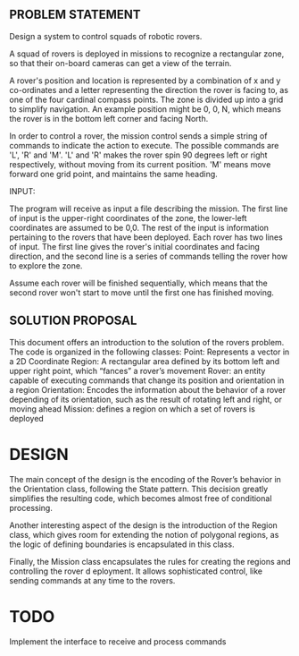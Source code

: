 PROBLEM STATEMENT
-----------------

Design a system to control squads of robotic rovers. 

A squad of rovers is deployed in missions to recognize a rectangular zone, so that their
on-board cameras can get a view of the terrain.

A rover's position and location is represented by a combination of x and y co-ordinates and a
letter representing the direction the rover is facing to, as one of the four cardinal compass 
points. The zone is divided up into a grid to simplify navigation. An example position might 
be 0, 0, N, which means the rover is in the bottom left corner and facing North.

In order to control a rover, the mission control sends a simple string of commands to indicate the
action to execute. The possible commands are 'L', 'R' and 'M'. 'L' and 'R' makes the rover spin 90 
degrees left or right respectively, without moving from its current position. 'M' means move forward 
one grid point, and maintains the same heading.

INPUT: 

The program will receive as input a file describing the mission. The first line of input is the 
upper-right coordinates of the zone, the lower-left coordinates are assumed to be 0,0. The rest of 
the input is information pertaining to the rovers that have been deployed. Each rover has two lines 
of input. The first line gives the rover's initial coordinates and facing direction, and the second 
line is a series of commands telling the rover how to explore the zone. 

Assume each rover will be finished sequentially, which means that the second rover won't start 
to move until the first one has finished moving.


SOLUTION PROPOSAL
-----------------

This document offers an introduction to the solution of the rovers problem. The code is organized in the 
following classes:
Point:  Represents a vector in a 2D Coordinate
Region: A rectangular area defined by its bottom left and upper right point, which “fances” a rover’s 
movement
Rover: an entity capable of executing commands that change its position and orientation in a region
Orientation: Encodes the information about the behavior of a rover depending of its orientation, such as 
the result of rotating left and right, or moving ahead
Mission: defines a region on which a set of rovers is deployed

DESIGN
======

The main concept of the design is the encoding of the Rover’s behavior in the Orientation class, following 
the State pattern. This decision greatly simplifies the resulting code, which becomes almost free of 
conditional processing.

Another interesting aspect of the design is the introduction of the Region class, which gives room for 
extending the notion of polygonal regions, as the logic of defining boundaries is encapsulated in this
class.   

Finally, the Mission class encapsulates the rules for creating the regions and controlling the rover d
eployment. It allows sophisticated  control, like sending commands at any time to the rovers.


TODO
====

Implement the interface to receive and process commands
